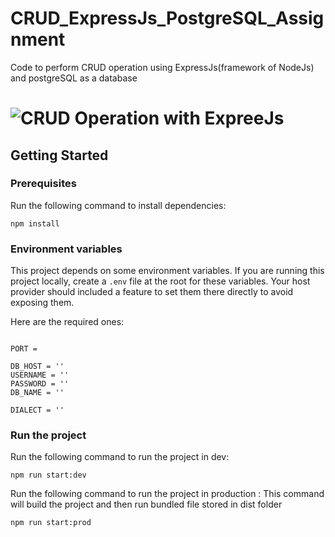 # CRUD_ExpressJs_PostgreSQL_Assignment
Code to perform CRUD operation using ExpressJs(framework of NodeJs) and postgreSQL as a database 
# ![CRUD Operation with ExpreeJs](project-logo.png)

## Getting Started

### Prerequisites

Run the following command to install dependencies:

```shell
npm install
```

### Environment variables

This project depends on some environment variables.
If you are running this project locally, create a `.env` file at the root for these variables.
Your host provider should included a feature to set them there directly to avoid exposing them.

Here are the required ones:

```

PORT = 

DB_HOST = ''
USERNAME = ''
PASSWORD = ''
DB_NAME = ''

DIALECT = ''

```

### Run the project

Run the following command to run the project in dev:

```shell
npm run start:dev
```

Run the following command to run the project in production :
    This command will build the project and then run bundled file stored in dist folder
```shell
npm run start:prod
```
